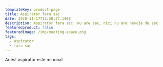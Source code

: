 ```yaml
---
templateKey: product-page
title: Aspirator fara sac
date: 2020-11-17T12:58:27.149Z
description: Aspirator fara sac. Nu are sac, nici nu are nevoie de sac.
featuredproduct: false
featuredimage: /img/meeting-space.png
tags:
  - aspirator
  - fara sac
---
```

Acest aspirator este minunat